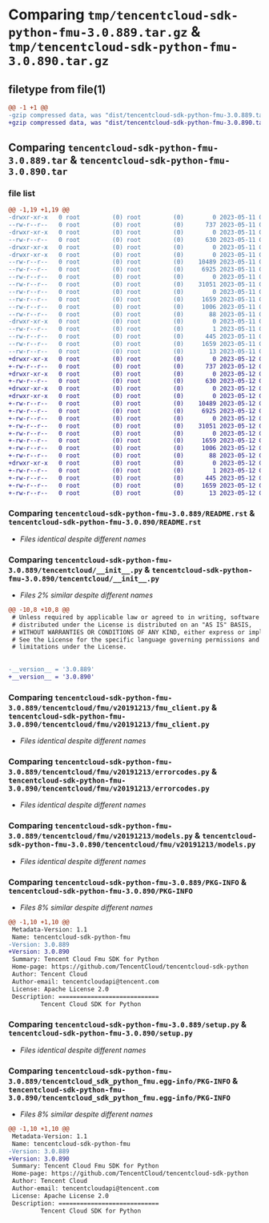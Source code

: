 # Comparing `tmp/tencentcloud-sdk-python-fmu-3.0.889.tar.gz` & `tmp/tencentcloud-sdk-python-fmu-3.0.890.tar.gz`

## filetype from file(1)

```diff
@@ -1 +1 @@
-gzip compressed data, was "dist/tencentcloud-sdk-python-fmu-3.0.889.tar", last modified: Thu May 11 02:50:19 2023, max compression
+gzip compressed data, was "dist/tencentcloud-sdk-python-fmu-3.0.890.tar", last modified: Fri May 12 02:14:16 2023, max compression
```

## Comparing `tencentcloud-sdk-python-fmu-3.0.889.tar` & `tencentcloud-sdk-python-fmu-3.0.890.tar`

### file list

```diff
@@ -1,19 +1,19 @@
-drwxr-xr-x   0 root         (0) root         (0)        0 2023-05-11 02:50:19.000000 tencentcloud-sdk-python-fmu-3.0.889/
--rw-r--r--   0 root         (0) root         (0)      737 2023-05-11 02:50:19.000000 tencentcloud-sdk-python-fmu-3.0.889/README.rst
-drwxr-xr-x   0 root         (0) root         (0)        0 2023-05-11 02:50:19.000000 tencentcloud-sdk-python-fmu-3.0.889/tencentcloud/
--rw-r--r--   0 root         (0) root         (0)      630 2023-05-11 02:50:19.000000 tencentcloud-sdk-python-fmu-3.0.889/tencentcloud/__init__.py
-drwxr-xr-x   0 root         (0) root         (0)        0 2023-05-11 02:50:19.000000 tencentcloud-sdk-python-fmu-3.0.889/tencentcloud/fmu/
-drwxr-xr-x   0 root         (0) root         (0)        0 2023-05-11 02:50:19.000000 tencentcloud-sdk-python-fmu-3.0.889/tencentcloud/fmu/v20191213/
--rw-r--r--   0 root         (0) root         (0)    10489 2023-05-11 02:50:19.000000 tencentcloud-sdk-python-fmu-3.0.889/tencentcloud/fmu/v20191213/fmu_client.py
--rw-r--r--   0 root         (0) root         (0)     6925 2023-05-11 02:50:19.000000 tencentcloud-sdk-python-fmu-3.0.889/tencentcloud/fmu/v20191213/errorcodes.py
--rw-r--r--   0 root         (0) root         (0)        0 2023-05-11 02:50:19.000000 tencentcloud-sdk-python-fmu-3.0.889/tencentcloud/fmu/v20191213/__init__.py
--rw-r--r--   0 root         (0) root         (0)    31051 2023-05-11 02:50:19.000000 tencentcloud-sdk-python-fmu-3.0.889/tencentcloud/fmu/v20191213/models.py
--rw-r--r--   0 root         (0) root         (0)        0 2023-05-11 02:50:19.000000 tencentcloud-sdk-python-fmu-3.0.889/tencentcloud/fmu/__init__.py
--rw-r--r--   0 root         (0) root         (0)     1659 2023-05-11 02:50:19.000000 tencentcloud-sdk-python-fmu-3.0.889/PKG-INFO
--rw-r--r--   0 root         (0) root         (0)     1006 2023-05-11 02:50:19.000000 tencentcloud-sdk-python-fmu-3.0.889/setup.py
--rw-r--r--   0 root         (0) root         (0)       88 2023-05-11 02:50:19.000000 tencentcloud-sdk-python-fmu-3.0.889/setup.cfg
-drwxr-xr-x   0 root         (0) root         (0)        0 2023-05-11 02:50:19.000000 tencentcloud-sdk-python-fmu-3.0.889/tencentcloud_sdk_python_fmu.egg-info/
--rw-r--r--   0 root         (0) root         (0)        1 2023-05-11 02:50:19.000000 tencentcloud-sdk-python-fmu-3.0.889/tencentcloud_sdk_python_fmu.egg-info/dependency_links.txt
--rw-r--r--   0 root         (0) root         (0)      445 2023-05-11 02:50:19.000000 tencentcloud-sdk-python-fmu-3.0.889/tencentcloud_sdk_python_fmu.egg-info/SOURCES.txt
--rw-r--r--   0 root         (0) root         (0)     1659 2023-05-11 02:50:19.000000 tencentcloud-sdk-python-fmu-3.0.889/tencentcloud_sdk_python_fmu.egg-info/PKG-INFO
--rw-r--r--   0 root         (0) root         (0)       13 2023-05-11 02:50:19.000000 tencentcloud-sdk-python-fmu-3.0.889/tencentcloud_sdk_python_fmu.egg-info/top_level.txt
+drwxr-xr-x   0 root         (0) root         (0)        0 2023-05-12 02:14:16.000000 tencentcloud-sdk-python-fmu-3.0.890/
+-rw-r--r--   0 root         (0) root         (0)      737 2023-05-12 02:14:15.000000 tencentcloud-sdk-python-fmu-3.0.890/README.rst
+drwxr-xr-x   0 root         (0) root         (0)        0 2023-05-12 02:14:16.000000 tencentcloud-sdk-python-fmu-3.0.890/tencentcloud/
+-rw-r--r--   0 root         (0) root         (0)      630 2023-05-12 02:14:15.000000 tencentcloud-sdk-python-fmu-3.0.890/tencentcloud/__init__.py
+drwxr-xr-x   0 root         (0) root         (0)        0 2023-05-12 02:14:16.000000 tencentcloud-sdk-python-fmu-3.0.890/tencentcloud/fmu/
+drwxr-xr-x   0 root         (0) root         (0)        0 2023-05-12 02:14:16.000000 tencentcloud-sdk-python-fmu-3.0.890/tencentcloud/fmu/v20191213/
+-rw-r--r--   0 root         (0) root         (0)    10489 2023-05-12 02:14:15.000000 tencentcloud-sdk-python-fmu-3.0.890/tencentcloud/fmu/v20191213/fmu_client.py
+-rw-r--r--   0 root         (0) root         (0)     6925 2023-05-12 02:14:15.000000 tencentcloud-sdk-python-fmu-3.0.890/tencentcloud/fmu/v20191213/errorcodes.py
+-rw-r--r--   0 root         (0) root         (0)        0 2023-05-12 02:14:15.000000 tencentcloud-sdk-python-fmu-3.0.890/tencentcloud/fmu/v20191213/__init__.py
+-rw-r--r--   0 root         (0) root         (0)    31051 2023-05-12 02:14:15.000000 tencentcloud-sdk-python-fmu-3.0.890/tencentcloud/fmu/v20191213/models.py
+-rw-r--r--   0 root         (0) root         (0)        0 2023-05-12 02:14:15.000000 tencentcloud-sdk-python-fmu-3.0.890/tencentcloud/fmu/__init__.py
+-rw-r--r--   0 root         (0) root         (0)     1659 2023-05-12 02:14:16.000000 tencentcloud-sdk-python-fmu-3.0.890/PKG-INFO
+-rw-r--r--   0 root         (0) root         (0)     1006 2023-05-12 02:14:15.000000 tencentcloud-sdk-python-fmu-3.0.890/setup.py
+-rw-r--r--   0 root         (0) root         (0)       88 2023-05-12 02:14:16.000000 tencentcloud-sdk-python-fmu-3.0.890/setup.cfg
+drwxr-xr-x   0 root         (0) root         (0)        0 2023-05-12 02:14:16.000000 tencentcloud-sdk-python-fmu-3.0.890/tencentcloud_sdk_python_fmu.egg-info/
+-rw-r--r--   0 root         (0) root         (0)        1 2023-05-12 02:14:16.000000 tencentcloud-sdk-python-fmu-3.0.890/tencentcloud_sdk_python_fmu.egg-info/dependency_links.txt
+-rw-r--r--   0 root         (0) root         (0)      445 2023-05-12 02:14:16.000000 tencentcloud-sdk-python-fmu-3.0.890/tencentcloud_sdk_python_fmu.egg-info/SOURCES.txt
+-rw-r--r--   0 root         (0) root         (0)     1659 2023-05-12 02:14:16.000000 tencentcloud-sdk-python-fmu-3.0.890/tencentcloud_sdk_python_fmu.egg-info/PKG-INFO
+-rw-r--r--   0 root         (0) root         (0)       13 2023-05-12 02:14:16.000000 tencentcloud-sdk-python-fmu-3.0.890/tencentcloud_sdk_python_fmu.egg-info/top_level.txt
```

### Comparing `tencentcloud-sdk-python-fmu-3.0.889/README.rst` & `tencentcloud-sdk-python-fmu-3.0.890/README.rst`

 * *Files identical despite different names*

### Comparing `tencentcloud-sdk-python-fmu-3.0.889/tencentcloud/__init__.py` & `tencentcloud-sdk-python-fmu-3.0.890/tencentcloud/__init__.py`

 * *Files 2% similar despite different names*

```diff
@@ -10,8 +10,8 @@
 # Unless required by applicable law or agreed to in writing, software
 # distributed under the License is distributed on an "AS IS" BASIS,
 # WITHOUT WARRANTIES OR CONDITIONS OF ANY KIND, either express or implied.
 # See the License for the specific language governing permissions and
 # limitations under the License.
 
 
-__version__ = '3.0.889'
+__version__ = '3.0.890'
```

### Comparing `tencentcloud-sdk-python-fmu-3.0.889/tencentcloud/fmu/v20191213/fmu_client.py` & `tencentcloud-sdk-python-fmu-3.0.890/tencentcloud/fmu/v20191213/fmu_client.py`

 * *Files identical despite different names*

### Comparing `tencentcloud-sdk-python-fmu-3.0.889/tencentcloud/fmu/v20191213/errorcodes.py` & `tencentcloud-sdk-python-fmu-3.0.890/tencentcloud/fmu/v20191213/errorcodes.py`

 * *Files identical despite different names*

### Comparing `tencentcloud-sdk-python-fmu-3.0.889/tencentcloud/fmu/v20191213/models.py` & `tencentcloud-sdk-python-fmu-3.0.890/tencentcloud/fmu/v20191213/models.py`

 * *Files identical despite different names*

### Comparing `tencentcloud-sdk-python-fmu-3.0.889/PKG-INFO` & `tencentcloud-sdk-python-fmu-3.0.890/PKG-INFO`

 * *Files 8% similar despite different names*

```diff
@@ -1,10 +1,10 @@
 Metadata-Version: 1.1
 Name: tencentcloud-sdk-python-fmu
-Version: 3.0.889
+Version: 3.0.890
 Summary: Tencent Cloud Fmu SDK for Python
 Home-page: https://github.com/TencentCloud/tencentcloud-sdk-python
 Author: Tencent Cloud
 Author-email: tencentcloudapi@tencent.com
 License: Apache License 2.0
 Description: ============================
         Tencent Cloud SDK for Python
```

### Comparing `tencentcloud-sdk-python-fmu-3.0.889/setup.py` & `tencentcloud-sdk-python-fmu-3.0.890/setup.py`

 * *Files identical despite different names*

### Comparing `tencentcloud-sdk-python-fmu-3.0.889/tencentcloud_sdk_python_fmu.egg-info/PKG-INFO` & `tencentcloud-sdk-python-fmu-3.0.890/tencentcloud_sdk_python_fmu.egg-info/PKG-INFO`

 * *Files 8% similar despite different names*

```diff
@@ -1,10 +1,10 @@
 Metadata-Version: 1.1
 Name: tencentcloud-sdk-python-fmu
-Version: 3.0.889
+Version: 3.0.890
 Summary: Tencent Cloud Fmu SDK for Python
 Home-page: https://github.com/TencentCloud/tencentcloud-sdk-python
 Author: Tencent Cloud
 Author-email: tencentcloudapi@tencent.com
 License: Apache License 2.0
 Description: ============================
         Tencent Cloud SDK for Python
```

